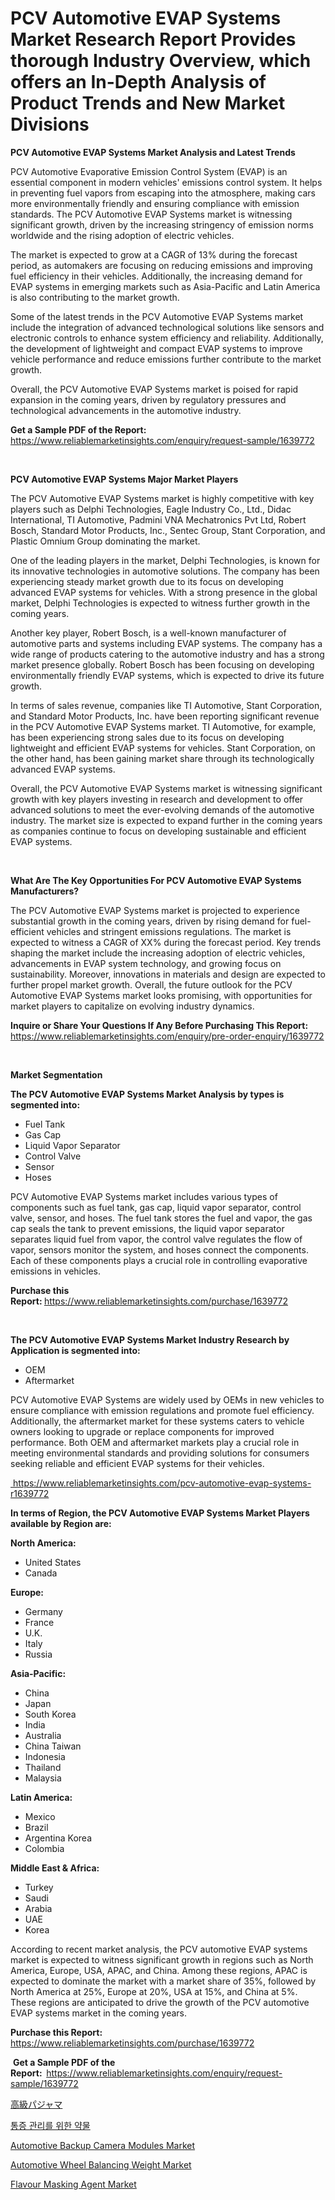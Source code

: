 <p><h1>PCV Automotive EVAP Systems Market Research Report Provides thorough Industry Overview, which offers an In-Depth Analysis of Product Trends and New Market Divisions</h1></p><p><strong>PCV Automotive EVAP Systems Market Analysis and Latest Trends</strong></p>
<p><p>PCV Automotive Evaporative Emission Control System (EVAP) is an essential component in modern vehicles' emissions control system. It helps in preventing fuel vapors from escaping into the atmosphere, making cars more environmentally friendly and ensuring compliance with emission standards. The PCV Automotive EVAP Systems market is witnessing significant growth, driven by the increasing stringency of emission norms worldwide and the rising adoption of electric vehicles.</p><p>The market is expected to grow at a CAGR of 13% during the forecast period, as automakers are focusing on reducing emissions and improving fuel efficiency in their vehicles. Additionally, the increasing demand for EVAP systems in emerging markets such as Asia-Pacific and Latin America is also contributing to the market growth.</p><p>Some of the latest trends in the PCV Automotive EVAP Systems market include the integration of advanced technological solutions like sensors and electronic controls to enhance system efficiency and reliability. Additionally, the development of lightweight and compact EVAP systems to improve vehicle performance and reduce emissions further contribute to the market growth.</p><p>Overall, the PCV Automotive EVAP Systems market is poised for rapid expansion in the coming years, driven by regulatory pressures and technological advancements in the automotive industry.</p></p>
<p><strong>Get a Sample PDF of the Report:&nbsp;</strong> <a href="https://www.reliablemarketinsights.com/enquiry/request-sample/1639772">https://www.reliablemarketinsights.com/enquiry/request-sample/1639772</a></p>
<p>&nbsp;</p>
<p><strong>PCV Automotive EVAP Systems Major Market Players</strong></p>
<p><p>The PCV Automotive EVAP Systems market is highly competitive with key players such as Delphi Technologies, Eagle Industry Co., Ltd., Didac International, TI Automotive, Padmini VNA Mechatronics Pvt Ltd, Robert Bosch, Standard Motor Products, Inc., Sentec Group, Stant Corporation, and Plastic Omnium Group dominating the market. </p><p>One of the leading players in the market, Delphi Technologies, is known for its innovative technologies in automotive solutions. The company has been experiencing steady market growth due to its focus on developing advanced EVAP systems for vehicles. With a strong presence in the global market, Delphi Technologies is expected to witness further growth in the coming years.</p><p>Another key player, Robert Bosch, is a well-known manufacturer of automotive parts and systems including EVAP systems. The company has a wide range of products catering to the automotive industry and has a strong market presence globally. Robert Bosch has been focusing on developing environmentally friendly EVAP systems, which is expected to drive its future growth.</p><p>In terms of sales revenue, companies like TI Automotive, Stant Corporation, and Standard Motor Products, Inc. have been reporting significant revenue in the PCV Automotive EVAP Systems market. TI Automotive, for example, has been experiencing strong sales due to its focus on developing lightweight and efficient EVAP systems for vehicles. Stant Corporation, on the other hand, has been gaining market share through its technologically advanced EVAP systems.</p><p>Overall, the PCV Automotive EVAP Systems market is witnessing significant growth with key players investing in research and development to offer advanced solutions to meet the ever-evolving demands of the automotive industry. The market size is expected to expand further in the coming years as companies continue to focus on developing sustainable and efficient EVAP systems.</p></p>
<p>&nbsp;</p>
<p><strong>What Are The Key Opportunities For PCV Automotive EVAP Systems Manufacturers?</strong></p>
<p><p>The PCV Automotive EVAP Systems market is projected to experience substantial growth in the coming years, driven by rising demand for fuel-efficient vehicles and stringent emissions regulations. The market is expected to witness a CAGR of XX% during the forecast period. Key trends shaping the market include the increasing adoption of electric vehicles, advancements in EVAP system technology, and growing focus on sustainability. Moreover, innovations in materials and design are expected to further propel market growth. Overall, the future outlook for the PCV Automotive EVAP Systems market looks promising, with opportunities for market players to capitalize on evolving industry dynamics.</p></p>
<p><strong>Inquire or Share Your Questions If Any Before Purchasing This Report:</strong> <a href="https://www.reliablemarketinsights.com/enquiry/pre-order-enquiry/1639772">https://www.reliablemarketinsights.com/enquiry/pre-order-enquiry/1639772</a></p>
<p>&nbsp;</p>
<p><strong>Market Segmentation</strong></p>
<p><strong>The PCV Automotive EVAP Systems Market Analysis by types is segmented into:</strong></p>
<p><ul><li>Fuel Tank</li><li>Gas Cap</li><li>Liquid Vapor Separator</li><li>Control Valve</li><li>Sensor</li><li>Hoses</li></ul></p>
<p><p>PCV Automotive EVAP Systems market includes various types of components such as fuel tank, gas cap, liquid vapor separator, control valve, sensor, and hoses. The fuel tank stores the fuel and vapor, the gas cap seals the tank to prevent emissions, the liquid vapor separator separates liquid fuel from vapor, the control valve regulates the flow of vapor, sensors monitor the system, and hoses connect the components. Each of these components plays a crucial role in controlling evaporative emissions in vehicles.</p></p>
<p><strong>Purchase this Report:&nbsp;</strong><a href="https://www.reliablemarketinsights.com/purchase/1639772">https://www.reliablemarketinsights.com/purchase/1639772</a></p>
<p>&nbsp;</p>
<p><strong>The PCV Automotive EVAP Systems Market Industry Research by Application is segmented into:</strong></p>
<p><ul><li>OEM</li><li>Aftermarket</li></ul></p>
<p><p>PCV Automotive EVAP Systems are widely used by OEMs in new vehicles to ensure compliance with emission regulations and promote fuel efficiency. Additionally, the aftermarket market for these systems caters to vehicle owners looking to upgrade or replace components for improved performance. Both OEM and aftermarket markets play a crucial role in meeting environmental standards and providing solutions for consumers seeking reliable and efficient EVAP systems for their vehicles.</p></p>
<p><a href="https://www.reliablemarketinsights.com/pcv-automotive-evap-systems-r1639772">&nbsp;https://www.reliablemarketinsights.com/pcv-automotive-evap-systems-r1639772</a></p>
<p><strong>In terms of Region, the PCV Automotive EVAP Systems Market Players available by Region are:</strong></p>
<p>
    <p> <strong> North America: </strong>
        <ul>
            <li>United States</li>
            <li>Canada</li>
        </ul>
        </p> 
    <p> <strong> Europe: </strong>
        <ul>
            <li>Germany</li>
            <li>France</li>
            <li>U.K.</li>
            <li>Italy</li>
            <li>Russia</li>
        </ul>
        </p> 
    <p> <strong> Asia-Pacific: </strong>
        <ul>
            <li>China</li>
            <li>Japan</li>
            <li>South Korea</li>
            <li>India</li>
            <li>Australia</li>
            <li>China Taiwan</li>
            <li>Indonesia</li>
            <li>Thailand</li>
            <li>Malaysia</li>
        </ul>
        </p> 
    <p> <strong> Latin America: </strong>
        <ul>
            <li>Mexico</li>
            <li>Brazil</li>
            <li>Argentina Korea</li>
            <li>Colombia</li>
        </ul>
        </p> 
    <p> <strong> Middle East & Africa: </strong>
        <ul>
            <li>Turkey</li>
            <li>Saudi</li>
            <li>Arabia</li>
            <li>UAE</li>
            <li>Korea</li>
        </ul>
    </p>
    </p>
<p><p>According to recent market analysis, the PCV automotive EVAP systems market is expected to witness significant growth in regions such as North America, Europe, USA, APAC, and China. Among these regions, APAC is expected to dominate the market with a market share of 35%, followed by North America at 25%, Europe at 20%, USA at 15%, and China at 5%. These regions are anticipated to drive the growth of the PCV automotive EVAP systems market in the coming years.</p></p>
<p><strong>Purchase this Report: </strong><a href="https://www.reliablemarketinsights.com/purchase/1639772">https://www.reliablemarketinsights.com/purchase/1639772</a></p>
<p>&nbsp;<strong>Get a Sample PDF of the Report:&nbsp;&nbsp;</strong><a href="https://www.reliablemarketinsights.com/enquiry/request-sample/1639772">https://www.reliablemarketinsights.com/enquiry/request-sample/1639772</a></p>
<p><strong></strong></p>
<p><p><a href="https://github.com/mohamedbakry57/Market-Research-Report-List-5/blob/main/1999338939.md">高級パジャマ</a></p><p><a href="https://github.com/laholand/Market-Research-Report-List-5/blob/main/89936964542.md">통증 관리를 위한 약물</a></p><p><a href="https://www.linkedin.com/pulse/global-automotive-backup-camera-modules-market-sector-thdie?trackingId=wpKhzrXYxGwKF0CpMny1uw%3D%3D">Automotive Backup Camera Modules Market</a></p><p><a href="https://www.linkedin.com/pulse/market-forecast-global-automotive-wheel-balancing-weight-7pzae?trackingId=WOrFz2t1ykF%2Bif71YOtciA%3D%3D">Automotive Wheel Balancing Weight Market</a></p><p><a href="https://github.com/sofayahoo2023/Market-Research-Report-List-5/blob/main/flavour-masking-agent-market.md">Flavour Masking Agent Market</a></p></p>